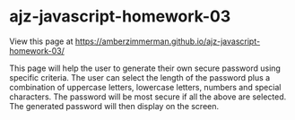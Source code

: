 # ajz-javascript-homework-03

View this page at https://amberzimmerman.github.io/ajz-javascript-homework-03/

This page will help the user to generate their own secure password using specific criteria. The user can select the length of the password plus a combination of uppercase letters, lowercase letters, numbers and special characters. The password will be most secure if all the above are selected. The generated password will then display on the screen.